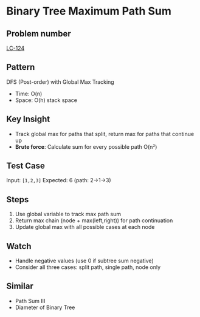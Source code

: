 # Binary Tree Maximum Path Sum

## Problem number

[LC-124](https://leetcode.com/problems/binary-tree-maximum-path-sum)

## Pattern

DFS (Post-order) with Global Max Tracking

- Time: O(n)
- Space: O(h) stack space

## Key Insight

- Track global max for paths that split, return max for paths that continue up
- **Brute force**: Calculate sum for every possible path O(n²)

## Test Case

Input: `[1,2,3]`
Expected: 6 (path: 2->1->3)

## Steps

1. Use global variable to track max path sum
2. Return max chain (node + max(left,right)) for path continuation
3. Update global max with all possible cases at each node

## Watch

- Handle negative values (use 0 if subtree sum negative)
- Consider all three cases: split path, single path, node only

## Similar

- Path Sum III
- Diameter of Binary Tree
